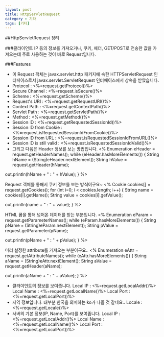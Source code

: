 ```yaml
---
layout: post
title: HttpServletRequest
category : 기타
tags: [기타]
---
```



##HttpServletRequest 정리


###클라이언트 IP 등의 정보를 가져오거나, 쿠키, 헤더, GET/POST로 전송한 값을 가져오는데 주로 사용하는 것이 바로 Request입니다.

###Features
 - 이 Request 객체는 javax.servlet.http 패키지에 속한 HTTPServletRequest 인터페이스로서 javax.servlet.ServletRequest 인터페이스에서 상속을 받았습니다.
 - Protocol : <%=request.getProtocol()%>
 - Secure Channel : <%=request.isSecure()%>
 - Scheme : <%=request.getScheme()%>
 - Request's URI : <%=request.getRequestURI()%>
 - Context Path : <%=request.getContextPath()%>
 - Servlet Path : <%=request.getServletPath()%>
 - Method : <%=request.getMethod()%>
 - Session ID : <%=request.getRequestedSessionId()%>
 - Session ID from Cookie : <%=request.isRequestedSessionIdFromCookie()%>
 - Session ID from URL : <%=request.isRequestedSessionIdFromURL()%>
 - Session ID is still valid : <%=request.isRequestedSessionIdValid()%>
 - 그리고 다음은 Header 정보를 보는 방법입니다. 
   <%
 Enumeration eHeader = request.getHeaderNames();
 while (eHeader.hasMoreElements()) {
  String hName = (String)eHeader.nextElement();
  String hValue = request.getHeader(hName);

  out.println(hName + " : " + hValue);
 }
  %>

Request 객체를 통해서 쿠키 정보를 보는 방식이구요~
<%
 Cookie cookies[] = request.getCookies();
 for (int i=0; i < cookies.length; i++) {
  String name = cookies[i].getName();
  String value = cookies[i].getValue();

  out.println(name + " : " + value);
 }
%>

HTML 폼을 통해 넘어온 데이터를 받는 부분입니다. 
<%
 Enumeration eParam = request.getParameterNames();
 while (eParam.hasMoreElements()) {
  String pName = (String)eParam.nextElement();
  String pValue = request.getParameter(pName);

  out.println(pName + " : " + pValue);
 }
%>

미리 설정한 attribute를 가져오는 부분이구요..
<%
 Enumeration eAttr = request.getAttributeNames();
 while (eAttr.hasMoreElements()) {
  String aName = (String)eAttr.nextElement();
  String aValue = request.getHeader(aName);

  out.println(aName + " : " + aValue);
 }
%>
 - 클라이언트의 정보를 보여줍니다.
    Local IP : <%=request.getLocalAddr()%>
    Local Name : <%=request.getLocalName()%>
    Local Port : <%=request.getLocalPort()%>
 - 지역 정보입니다. 대부분 한국을 의미하는 ko가 나올 것 같네요..
    Locale : <%=request.getLocale()%>
 - 서버의 기본 정보(IP, Name, Port)를 보여줍니다. 
    Local IP : <%=request.getLocalAddr()%>
    Local Name : <%=request.getLocalName()%>
    Local Port : <%=request.getLocalPort()%>
 
    

    
  